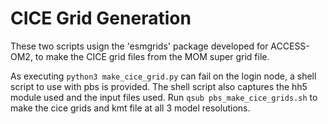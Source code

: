# CICE Grid Generation

These two scripts usign the 'esmgrids' package developed for ACCESS-OM2, to make the CICE grid files from the MOM super grid file.

As executing `python3 make_cice_grid.py` can fail on the login node, a shell script to use with pbs is provided. The shell script also captures the hh5 module used and the input files used. Run `qsub pbs_make_cice_grids.sh` to make the cice grids and kmt file at all 3 model resolutions.